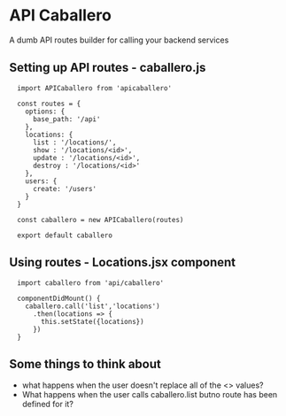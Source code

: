 # API Caballero

A dumb API routes builder for calling your backend services

## Setting up API routes - caballero.js

```
  import APICaballero from 'apicaballero'

  const routes = {
    options: {
      base_path: '/api'
    },
    locations: {
      list : '/locations/',
      show : '/locations/<id>',
      update : '/locations/<id>',
      destroy : '/locations/<id>'
    },
    users: {
      create: '/users'
    }
  }

  const caballero = new APICaballero(routes)

  export default caballero
```

## Using routes - Locations.jsx component

```
  import caballero from 'api/caballero'

  componentDidMount() {
    caballero.call('list','locations')
      .then(locations => {
        this.setState({locations})
      })
  }
```
## Some things to think about

* what happens when the user doesn't replace all of the <> values?
* What happens when the user calls caballero.list butno route has been defined for it?
